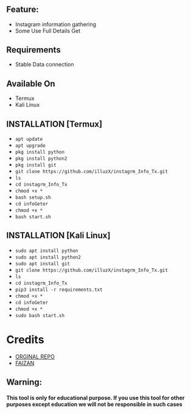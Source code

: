 # 
## Feature:

- Instagram information gathering
- Some Use Full Details Get 


## Requirements
- Stable Data connection 

## Available On
- Termux
- Kali Linux

## INSTALLATION [Termux]

* `apt update`
* `apt upgrade`
* `pkg install python`
* `pkg install python2`
* `pkg install git`
* `git clone https://github.com/illuzX/instagrm_Info_Tx.git`
* `ls`
* `cd instagrm_Info_Tx`
* `chmod +x *`
* `bash setup.sh`
* `cd infoGeter`
* `chmod +x *`
* `bash start.sh`

## INSTALLATION [Kali Linux]

* `sudo apt install python`
* `sudo apt install python2`
* `sudo apt install git`
* `git clone https://github.com/illuzX/instagrm_Info_Tx.git`
* `ls`
* `cd instagrm_Info_Tx`
* `pip3 install -r requirements.txt`
* `chmod +x *`
* `cd infoGeter`
* `chmod +x *`
* `sudo bash start.sh`


# Credits 
 - [ORGINAL REPO](https://github.com/IncredibleHacker/insta-hack)
 - [FAIZAN](https://github.com/IncredibleHacker)
## Warning:
#### This tool is only for educational purpose. If you use this tool for other purposes except education we will not be responsible in such cases
